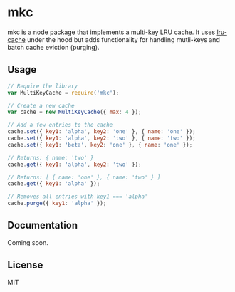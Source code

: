 # mkc

mkc is a node package that implements a multi-key LRU cache. It uses
[lru-cache](https://github.com/isaacs/node-lru-cache) under the hood but adds
functionality for handling mutli-keys and batch cache eviction (purging).

## Usage

```js
// Require the library
var MultiKeyCache = require('mkc');

// Create a new cache
var cache = new MultiKeyCache({ max: 4 });

// Add a few entries to the cache
cache.set({ key1: 'alpha', key2: 'one' }, { name: 'one' });
cache.set({ key1: 'alpha', key2: 'two' }, { name: 'two' });
cache.set({ key1: 'beta', key2: 'one' }, { name: 'one' });

// Returns: { name: 'two' }
cache.get({ key1: 'alpha', key2: 'two' });

// Returns: [ { name: 'one' }, { name: 'two' } ]
cache.get({ key1: 'alpha' });

// Removes all entries with key1 === 'alpha'
cache.purge({ key1: 'alpha' });
```

## Documentation

Coming soon.

## License

MIT
